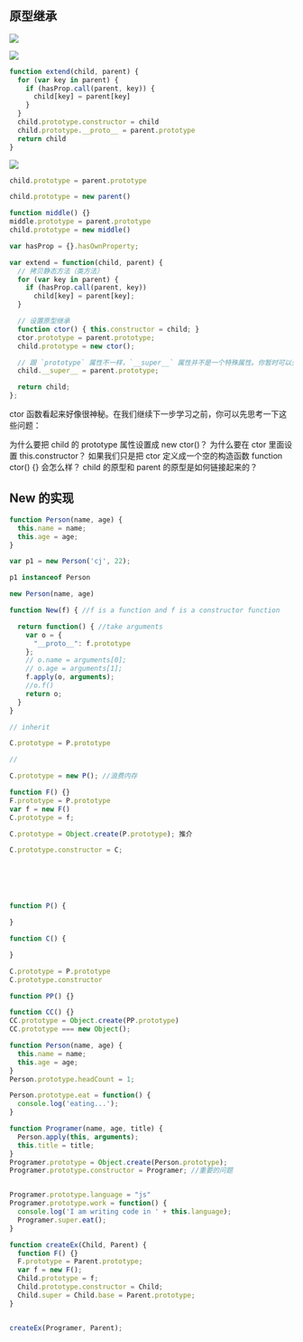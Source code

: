 ## 原型继承



![](http://ww1.sinaimg.cn/large/9e58a4edly1fmhhpek7a2j21080nodig.jpg)







![](http://ww1.sinaimg.cn/large/9e58a4edly1fmhhqv4382j210o0pg0vk.jpg)

```javascript
function extend(child, parent) {
  for (var key in parent) {
    if (hasProp.call(parent, key)) {
      child[key] = parent[key]
    }
  }
  child.prototype.constructor = child
  child.prototype.__proto__ = parent.prototype
  return child
}
```





![](http://ww1.sinaimg.cn/large/9e58a4edly1fmhjm50eq9j20l70dijsq.jpg)



```javascript
child.prototype = parent.prototype

child.prototype = new parent()

function middle() {}
middle.prototype = parent.prototype
child.prototype = new middle()

```



```javascript
var hasProp = {}.hasOwnProperty;

var extend = function(child, parent) {
  // 拷贝静态方法（类方法）
  for (var key in parent) {
    if (hasProp.call(parent, key))
      child[key] = parent[key];
  }

  // 设置原型继承
  function ctor() { this.constructor = child; }
  ctor.prototype = parent.prototype;
  child.prototype = new ctor();

  // 跟 `prototype` 属性不一样，`__super__` 属性并不是一个特殊属性。你暂时可以先忽略它。
  child.__super__ = parent.prototype;

  return child;
};
```

ctor 函数看起来好像很神秘。在我们继续下一步学习之前，你可以先思考一下这些问题：

为什么要把 child 的 prototype 属性设置成 new ctor()？
为什么要在 ctor 里面设置 this.constructor？
如果我们只是把 ctor 定义成一个空的构造函数 function ctor() {} 会怎么样？
child 的原型和 parent 的原型是如何链接起来的？





## New 的实现

```javascript
function Person(name, age) {
  this.name = name;
  this.age = age;
}

var p1 = new Person('cj', 22);

p1 instanceof Person

new Person(name, age)

function New(f) { //f is a function and f is a constructor function

  return function() { //take arguments
    var o = {
      "__proto__": f.prototype
    };
    // o.name = arguments[0];
    // o.age = arguments[1];
    f.apply(o, arguments);
    //o.f()
    return o;
  }
}
```



```javascript
// inherit

C.prototype = P.prototype 

//

C.prototype = new P(); //浪费内存

function F() {}
F.prototype = P.prototype
var f = new F()
C.prototype = f;

C.prototype = Object.create(P.prototype); 推介

C.prototype.constructor = C;






function P() {

}

function C() {

}

C.prototype = P.prototype
C.prototype.constructor

function PP() {}

function CC() {}
CC.prototype = Object.create(PP.prototype)
CC.prototype === new Object();

function Person(name, age) {
  this.name = name;
  this.age = age;
}
Person.prototype.headCount = 1;

Person.prototype.eat = function() {
  console.log('eating...');
}

function Programer(name, age, title) {
  Person.apply(this, arguments);
  this.title = title;
}
Programer.prototype = Object.create(Person.prototype);
Programer.prototype.constructor = Programer; //重要的问题


Programer.prototype.language = "js"
Programer.prototype.work = function() {
  console.log('I am writing code in ' + this.language);
  Programer.super.eat();
}

function createEx(Child, Parent) {
  function F() {}
  F.prototype = Parent.prototype;
  var f = new F();
  Child.prototype = f;
  Child.prototype.constructor = Child;
  Child.super = Child.base = Parent.prototype;
}


createEx(Programer, Parent);
```

